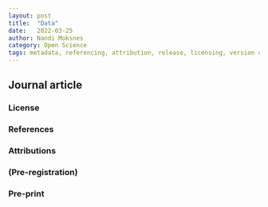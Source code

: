 ```yaml
---
layout: post
title:  "Data"
date:   2022-03-25 
author: Nandi Moksnes
category: Open Science
tags: metadata, referencing, attribution, release, licensing, version control, workflow
---
```


<div style="text-align: justify">

## Journal article
  

  ### License 
  ### References 
  ### Attributions 
  ### (Pre-registration) 
  ### Pre-print


[1]: <https://docs.google.com/presentation/d/1nujmtGu6SpQg_dn918AXTgwok6kCynY_/edit#slide=id.p4> "Viitanen E., 2022. Introduction to Research Data Management(RDM). *Aalto University*, Finland: Aalto. Available at: https://www.aalto.fi/en/services/training-in-research-data-management-and-open-science. (accessed: March 07, 2022)"

[2]: <https://direct.mit.edu/dint/article/2/1-2/108/10003/FAIR-Computational-Workflows> "Goble, C., Cohen-Boulakia, S., Soiland-Reyes, S., Garijo, D., Gil, Y., Crusoe, M.R., Peters, K., Schober, D., 2020. FAIR Computational Workflows, *Data Intelligence*, vol. 2, no. 1–2, 1135 pp. 108–121. DOI: 10.1162/dint_a_00033."

</div>
